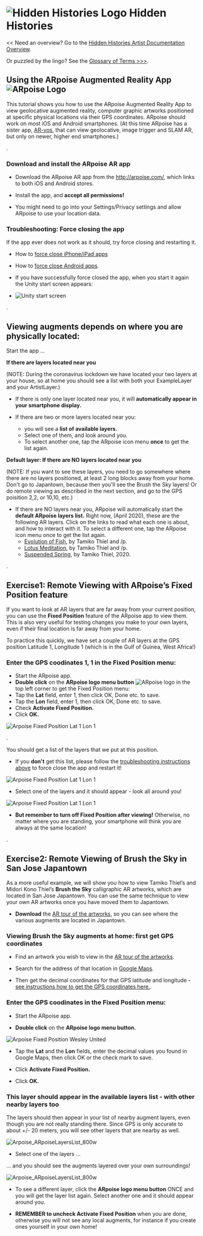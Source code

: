 # ![Hidden Histories Logo](/images/hiddenhistories-logo.png) Hidden Histories 
<< Need an overview? Go to the [Hidden Histories Artist Documentation Overview](http://hiddenhistoriesjtown.org/documentation).

Or puzzled by the lingo? See the [Glossary of Terms >>>](https://github.com/Hidden-Histories/Public-Resources/blob/master/documentation/ARpoiseGlossary.md#-hidden-histories-artists).

## Using the ARpoise Augmented Reality App ![ARpoise Logo](images/ARpoise_logo_rgb_64.png)

This tutorial shows you how to use the ARpoise Augmented Reality App to view geolocative augmented reality, computer graphic artworks positioned at specific physical locations via their GPS coordinates. ARpoise should work on most iOS and Android smartphones. (At this time ARpoise has a sister app, [AR-vos](UsingAR-vosApp.md#-ar-vos-augmented-reality-app), that can view geolocative, image trigger and SLAM AR, but only on newer, higher end smartphones.)

. 
### Download and install the ARpoise AR app

- Download the ARpoise AR app from the http://arpoise.com/, which links to both iOS and Android stores.

- Install the app, and **accept all permissions!**

- You might need to go into your Settings/Privacy settings  and allow ARpoise to use your location data.

### Troubleshooting: Force closing the app
If the app ever does not work as it should, try force closing and restarting it.
  - How to [force close iPhone/iPad apps](https://support.apple.com/en-us/HT201330)
  - How to [force close Android apps](https://www.tomsguide.com/us/close-android-apps,news-21281.html).
  - If you have successfully force closed the app, when you start it again the Unity start screen appears: 
  
  - ![Unity start screen](images/Unity_startScreen.png)
  
  
. 
## Viewing augments depends on where you are physically located:

Start the app ...

**If there are layers located near you** 

(NOTE: During the coronavirus lockdown we have located your two layers at your house, so at home you should see a list with both your ExampleLayer and your ArtistLayer.)

- If there is only one layer located near you, it will **automatically appear in your smartphone display.**

- If there are two or more layers located near you:
  - you will see a **list of available layers.**
  - Select one of them, and look around you. 
  - To select another one, tap the ARpoise icon menu **once** to get the list again.

**Default layer: If there are NO layers located near you**

(NOTE: If you want to see these layers, you need to go somewhere where there are no layers positioned, at least 2 long blocks away from your home. Don't go to Japantown, because then you'll see the Brush the Sky layers! Or do remote viewing as described in the next section, and go to the GPS poisition 2,2, or 10,10, etc.)

- If there are NO layers near you, ARpoise will automatically start the **default ARpoise layers list.** Right now, (April 2020), these are the following AR layers. Click on the links to read what each one is about, and how to interact with it. To select a different one, tap the ARpoise icon menu once to get the list again.
  - [Evolution of Fish](http://www.tamikothiel.com/evolutionoffish/), by Tamiko Thiel and /p. 
  - [Lotus Meditation](http://tamikothiel.com/AR/lotus-meditation.html), by Tamiko Thiel and /p. 
  - [Suspended Spring](https://youtu.be/4a4afq_DzE0), by Tamiko Thiel, 2020.

. 
## Exercise1: Remote Viewing with ARpoise’s Fixed Position feature

If you want to look at AR layers that are far away from your current position, you can use the **Fixed Position** feature of the ARpoise app to view them. This is also very useful for testing changes you make to your own layers, even if their final location is far away from your home.

To practice this quickly, we have set a couple of AR layers at the GPS position Latitude 1, Longitude 1 (which is in the Gulf of Guinea, West Africa!)

### Enter the GPS coodinates 1, 1 in the Fixed Position menu:

- Start the ARpoise app.
- **Double click** on the **ARpoise logo menu button** ![ARpoise logo](images/ARpoise_logo_rgb_64.png) in the top left corner to get the Fixed Position menu:
- Tap the **Lat** field, enter 1, then click OK, Done etc. to save.
- Tap the **Lon** field, enter 1, then click OK, Done etc. to save.
- Check **Activate Fixed Position.**
- Click **OK.**

![Arpoise Fixed Position Lat 1 Lon 1](images/Arpoise_FixedPosition1-1_white.png)

. 

You should get a list of the layers that we put at this position.
- If you **don't** get this list, please follow the [troubleshooting instructions above](UsingARpoiseApp.md#troubleshooting-force-closing-the-app) to force close the app and restart it!

![Arpoise Fixed Position Lat 1 Lon 1](images/Arpoise_FixedPositionLayerList_white.png)

- Select one of the layers and it should appear - look all around you!

![Arpoise Fixed Position Lat 1 Lon 1](images/Arpoise_FixedPositionReignOfGold_white.png)

- **But remember to turn off Fixed Position after viewing!** Otherwise, no matter where you are standing, your smartphone will think you are always at the same location!

. 

## Exercise2: Remote Viewing of Brush the Sky in San Jose Japantown

As a more useful example, we will show you how to view Tamiko Thiel’s and Midori Kono Thiel’s **Brush the Sky** calligraphic AR artworks, which are located in San Jose Japantown. You can use the same technique to view your own AR artworks once you have moved them to Japantown.

- **Download** the [AR tour of the artworks](http://tamikothiel.com/brushthesky/PR/BrushTheSky_AR-tourSanJoseJapantown.pdf), so you can see where the various augments are located in Japantown.

### Viewing Brush the Sky augments at home: first get GPS coordinates

- Find an artwork you wish to view in the [AR tour of the artworks](http://tamikothiel.com/brushthesky/PR/BrushTheSky_AR-tourSanJoseJapantown.pdf).

- Search for the address of that location in [Google Maps](https://www.google.com/maps/).

- Then get the decimal coordinates for that GPS latitude and longitude - [see instructions how to get the GPS coordinates here.](https://www.businessinsider.de/international/how-to-find-coordinates-on-google-maps/).

### Enter the GPS coodinates in the Fixed Position menu:

- Start the ARpoise app.

- **Double click** on the **ARpoise logo menu button.**

![Arpoise Fixed Position Wesley United](images/Arpoise_FixedPositionWesleyUnited_800w.png)


- Tap the **Lat** and the **Lon** fields, enter the decimal values you found in Google Maps, then click OK or the check mark to save.

- Click **Activate Fixed Position.**

- Click **OK.**

### This layer should appear in the available layers list - with other nearby layers too

The layers should then appear in your list of nearby augment layers, even though you are not really standing there. Since GPS is only accurate to about +/- 20 meters, you will see other layers that are nearby as well.

![Arpoise_ARpoiseLayersList_800w](images/Arpoise_ARpoiseLayersList_800w.png)

- Select one of the layers ...

... and you should see the augments layered over your own surroundings!

![Arpoise_ARpoiseLayersList_800w](images/Arpoise_FixedPosition_KizunaWesleyUnited_900w.png)


- To see a different layer, click the **ARpoise logo menu button** ONCE and you will get the layer list again. Select another one and it should appear around you.

- **REMEMBER to uncheck Activate Fixed Position** when you are done, otherwise you will not see any local augments, for instance if you create ones yourself in your own home!



